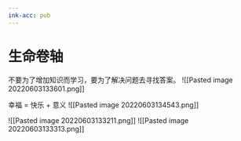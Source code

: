 ```yaml
---
ink-acc: pub
---
```

# 生命卷轴

不要为了增加知识而学习，要为了解决问题去寻找答案。
![[Pasted image 20220603133601.png]]

幸福 = 快乐 + 意义
![[Pasted image 20220603134543.png]]

![[Pasted image 20220603133211.png]]
![[Pasted image 20220603133313.png]]